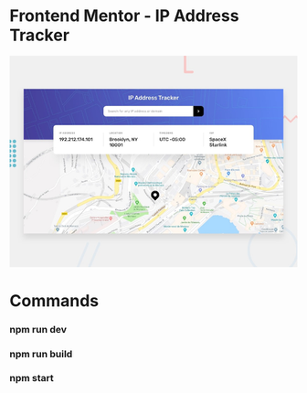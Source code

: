 # Frontend Mentor - IP Address Tracker

![Design preview for the IP Address Tracker coding challenge](./public/design/desktop-preview.jpg)

# Commands

### npm run dev  
### npm run build  
### npm start

